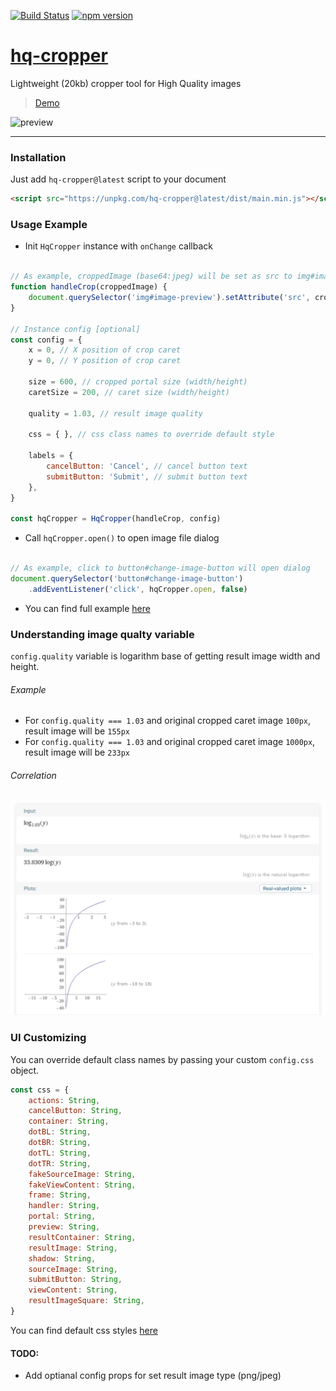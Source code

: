 [![Build Status](https://travis-ci.org/isalikov/hq-cropper.svg?branch=main)](https://travis-ci.org/isalikov/hq-cropper)
[![npm version](https://badge.fury.io/js/hq-cropper.svg)](https://badge.fury.io/js/hq-cropper)


# [hq-cropper](https://isalikov.github.io/hq-cropper)

Lightweight (20kb) cropper tool for High Quality images

> [Demo](https://isalikov.github.io/hq-cropper)

![preview](https://github.com/isalikov/hq-cropper/blob/main/images/example.gif?raw=true)

---

### Installation
Just add `hq-cropper@latest` script to your document
```html
<script src="https://unpkg.com/hq-cropper@latest/dist/main.min.js"></script>
```


### Usage Example
- Init `HqCropper` instance with `onChange` callback
```javascript

// As example, croppedImage (base64:jpeg) will be set as src to img#image-preview
function handleCrop(croppedImage) {
    document.querySelector('img#image-preview').setAttribute('src', croppedImage)
}

// Instance config [optional]
const config = {
    x = 0, // X position of crop caret
    y = 0, // Y position of crop caret

    size = 600, // cropped portal size (width/height)
    caretSize = 200, // caret size (width/height)

    quality = 1.03, // result image quality

    css = { }, // css class names to override default style

    labels = {
        cancelButton: 'Cancel', // cancel button text
        submitButton: 'Submit', // submit button text
    },
}

const hqCropper = HqCropper(handleCrop, config)
```

- Call `hqCropper.open()` to open image file dialog
```javascript

// As example, click to button#change-image-button will open dialog
document.querySelector('button#change-image-button')
    .addEventListener('click', hqCropper.open, false)
``` 

- You can find full example [here](https://github.com/isalikov/hq-cropper/tree/main/docs)


### Understanding image qualty variable
`config.quality` variable is logarithm base of getting result image width and height.

###### Example
- For `config.quality === 1.03` and original cropped caret image `100px`, result image will be `155px`
- For `config.quality === 1.03` and original cropped caret image `1000px`, result image will be `233px`

###### Correlation
![correlation](https://github.com/isalikov/hq-cropper/blob/main/images/correlation.png?raw=true)

### UI Customizing
You can override default class names by passing your custom `config.css` object.

```js
const css = {
    actions: String,
    cancelButton: String,
    container: String,
    dotBL: String,
    dotBR: String,
    dotTL: String,
    dotTR: String,
    fakeSourceImage: String,
    fakeViewContent: String,
    frame: String,
    handler: String,
    portal: String,
    preview: String,
    resultContainer: String,
    resultImage: String,
    shadow: String,
    sourceImage: String,
    submitButton: String,
    viewContent: String,
    resultImageSquare: String,
}
```

You can find default css styles [here](https://github.com/isalikov/hq-cropper/blob/main/lib/css.js#L26)

#### TODO:
- Add optianal config props for set result image type (png/jpeg)
